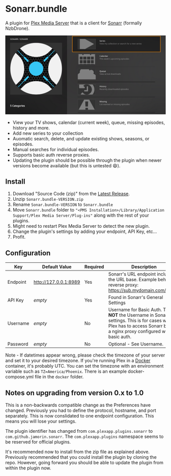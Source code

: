 # Sonarr.bundle

A plugin for [Plex Media Server](https://plex.tv/) that is a client for [Sonarr](https://sonarr.tv/) (formally NzbDrone).

![Screenshot](screenshot.png)

- View your TV shows, calendar (current week), queue, missing episodes, history and more.
- Add new series to your collection
- Auomatic search, delete, and update existing shows, seasons, or episodes.
- Manual searches for individual episodes.
- Supports basic auth reverse proxies.
- Updating the plugin should be possible through the plugin when newer versions become available (but this is untested :smile:).

## Install
1. Download "Source Code (zip)" from the [Latest Release](https://github.com/jamorin/Sonarr.bundle/releases/latest).
2. Unzip `Sonarr.bundle-VERSION.zip`
3. Rename `Sonar.bundle-VERSION` to `Sonarr.bundle`
4. Move `Sonarr.bundle` folder to `"<PMS Installation>/Library/Application Support/Plex Media Server/Plug-ins"` along with the rest of your plugins.
5. Might need to restart Plex Media Server to detect the new plugin.
6. Change the plugin's settings by adding your endpoint, API Key, etc...
7. Profit.
	
## Configuration
|Key|Default Value|Required|Description|
|---|---|---|---|
|Endpoint|http://127.0.0.1:8989|Yes|Sonarr's URL endpoint including the URL base. Example behind a reverse proxy: https://sub.mydomain.com/sonarr|
|API Key|_empty_|Yes|Found in Sonarr's General Settings|
|Username|_empty_|No|Username for Basic Auth. This is **NOT** the Username in Sonarr's settings. This is for cases where Plex has to access Sonarr behind a nginx proxy configured with basic auth.|
|Password|_empty_|No|Optional - See Username.|

Note - If datetimes appear wrong, please check the timezone of your server and set it to your desired timezone. If you're running Plex in a [Docker](https://hub.docker.com/r/linuxserver/plex/) container, it's probably UTC. You can set the timezone with an environment variable such as `TZ=America/Phoenix`. There is an example docker-compose.yml file in the `docker` folder.

## Notes on upgrading from version 0.x to 1.0
This is a non-backwards compatible change as the Preferences have changed. Previously you had to define the protocol, hostname, and port separately. This is now conslidated to one endpoint configuration. This means you will lose your settings.

The plugin identifier has changed from `com.plexapp.plugins.sonarr` to `com.github.jamorin.sonarr`. The `com.plexapp.plugins` namespace seems to be reserved for official plugins.

It's recommended now to install from the zip file as explained above. Previously recommended that you could install the plugin by cloning the repo. However, going forward you should be able to update the plugin from within the plugin now.